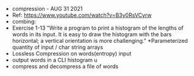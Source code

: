 * compression - AUG 31 2021
* Ref: https://www.youtube.com/watch?v=B3y0RsVCyrw
* combing: 
* Exercise 1-13 "Write a program to print a histogram of the lengths of words in its input. It is easy to draw the histogram with the bars horizontal; a vertical orientation is more challenging."
*Parameterized  quantity of input  / char string arrays
*  Lossless Compression on words(entropy) input 
* output words in a CLI histogram u 
* compress and decompress a file of words 
